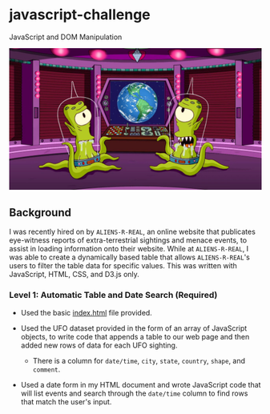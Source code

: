 # javascript-challenge
JavaScript and DOM Manipulation

![](/UFO-level-1/static/images/simpsons.jpg)

## Background

I was recently hired on by `ALIENS-R-REAL`, an online website that publicates eye-witness reports of extra-terrestrial sightings and menace events, to assist in loading information onto their website. While at `ALIENS-R-REAL`, I was able to create a dynamically based table that allows `ALIENS-R-REAL`'s users to filter the table data for specific values. This was written with JavaScript, HTML, CSS, and D3.js only. 

### Level 1: Automatic Table and Date Search (Required)

* Used the basic [index.html](StarterCode/index.html) file provided.

* Used the UFO dataset provided in the form of an array of JavaScript objects, to write code that appends a table to our web page and then added new rows of data for each UFO sighting.

  * There is a column for `date/time`, `city`, `state`, `country`, `shape`, and `comment`.

* Used a date form in my HTML document and wrote JavaScript code that will list events and search through the `date/time` column to find rows that match the user's input.